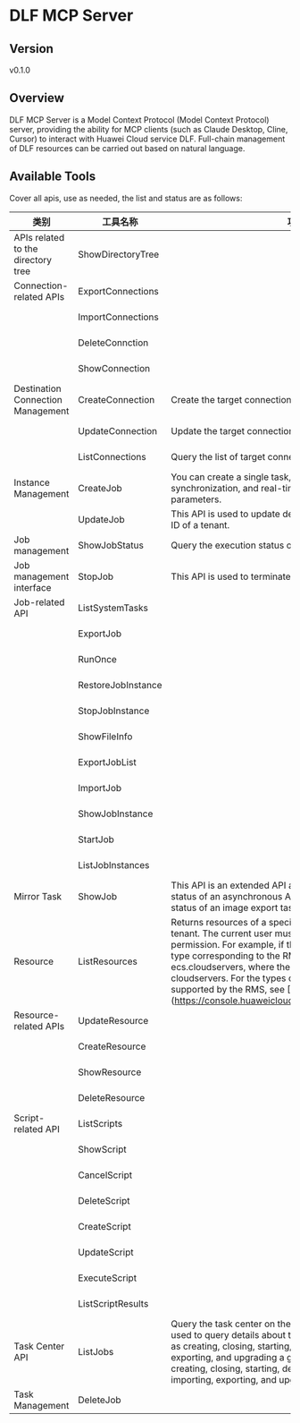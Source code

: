 # DLF MCP Server 


## Version
v0.1.0

## Overview

DLF MCP Server is a Model Context Protocol (Model Context Protocol) server, providing the ability for MCP clients (such as Claude Desktop, Cline, Cursor) to interact with Huawei Cloud service DLF. Full-chain management of DLF resources can be carried out based on natural language.

## Available Tools
Cover all apis, use as needed, the list and status are as follows:

| 类别 | 工具名称 | 功能描述 | 状态 |
| --- | --- | --- | --- |
| APIs related to the directory tree | ShowDirectoryTree |  | To be tested |
| Connection-related APIs | ExportConnections |  | To be tested |
|  | ImportConnections |  | To be tested |
|  | DeleteConnction |  | To be tested |
|  | ShowConnection |  | To be tested |
| Destination Connection Management | CreateConnection | Create the target connection. | To be tested |
|  | UpdateConnection | Update the target connection. | To be tested |
|  | ListConnections | Query the list of target connections. | To be tested |
| Instance Management | CreateJob | You can create a single task, such as live migration, real-time synchronization, and real-time DR based on the request parameters. | To be tested |
|  | UpdateJob | This API is used to update details about a task with a specified ID of a tenant. | To be tested |
| Job management | ShowJobStatus | Query the execution status of a job. | To be tested |
| Job management interface | StopJob | This API is used to terminate a specified job in the MRS cluster. | To be tested |
| Job-related API | ListSystemTasks |  | To be tested |
|  | ExportJob |  | To be tested |
|  | RunOnce |  | To be tested |
|  | RestoreJobInstance |  | To be tested |
|  | StopJobInstance |  | To be tested |
|  | ShowFileInfo |  | To be tested |
|  | ExportJobList |  | To be tested |
|  | ImportJob |  | To be tested |
|  | ShowJobInstance |  | To be tested |
|  | StartJob |  | To be tested |
|  | ListJobInstances |  | To be tested |
| Mirror Task | ShowJob | This API is an extended API and is used to query the execution status of an asynchronous API, for example, the execution status of an image export task. | To be tested |
| Resource | ListResources | Returns resources of a specific resource type under the current tenant. The current user must have the rms:resources:list permission. For example, if the ECS is queried, the resource type corresponding to the RMS resource type is ecs.cloudservers, where the provider is ecs and the type is cloudservers. For the types of services and resources supported by the RMS, see [Supported Services and Areas] (https://console.huaweicloud.com/eps/#/resources/supported). | To be tested |
| Resource-related APIs | UpdateResource |  | To be tested |
|  | CreateResource |  | To be tested |
|  | ShowResource |  | To be tested |
|  | DeleteResource |  | To be tested |
| Script-related API | ListScripts |  | To be tested |
|  | ShowScript |  | To be tested |
|  | CancelScript |  | To be tested |
|  | DeleteScript |  | To be tested |
|  | CreateScript |  | To be tested |
|  | UpdateScript |  | To be tested |
|  | ExecuteScript |  | To be tested |
|  | ListScriptResults |  | To be tested |
| Task Center API | ListJobs | Query the task center on the management plane. This API is used to query details about the asynchronous operations such as creating, closing, starting, deleting, adding, importing, exporting, and upgrading a graph. The operations include creating, closing, starting, deleting, and backing up a graph, importing, exporting, and upgrading a graph. | To be tested |
| Task Management | DeleteJob |  | To be tested |

